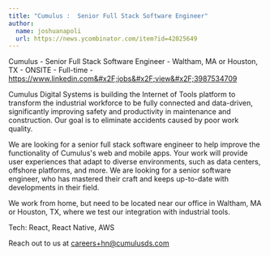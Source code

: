 ```yaml
---
title: "Cumulus :  Senior Full Stack Software Engineer"
author:
  name: joshuanapoli
  url: https://news.ycombinator.com/item?id=42025649
---
```

Cumulus -  Senior Full Stack Software Engineer - Waltham, MA or Houston, TX - ONSITE - Full-time - <a href="https:&#x2F;&#x2F;www.linkedin.com&#x2F;jobs&#x2F;view&#x2F;3987534709" rel="nofollow">https:&#x2F;&#x2F;www.linkedin.com&#x2F;jobs&#x2F;view&#x2F;3987534709</a>

Cumulus Digital Systems is building the Internet of Tools platform to transform the industrial workforce to be fully connected and data-driven, significantly improving safety and productivity in maintenance and construction. Our goal is to eliminate accidents caused by poor work quality.

We are looking for a senior full stack software engineer to help improve the functionality of Cumulus&#x27;s web and mobile apps. Your work will provide user experiences that adapt to diverse environments, such as data centers, offshore platforms, and more. We are looking for a senior software engineer, who has mastered their craft and keeps up-to-date with developments in their field.

We work from home, but need to be located near our office in Waltham, MA or Houston, TX, where we test our integration with industrial tools.

Tech: React, React Native, AWS

Reach out to us at careers+hn@cumulusds.com
<JobApplication />
